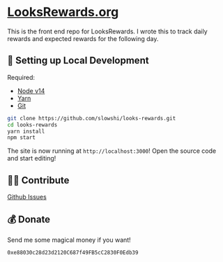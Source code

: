 # [LooksRewards.org](https://LooksRewards.org)
This is the front end repo for LooksRewards. I wrote this to track daily rewards and expected rewards for the following day.

##  🔧 Setting up Local Development

Required:
- [Node v14](https://nodejs.org/download/release/latest-v14.x/)
- [Yarn](https://classic.yarnpkg.com/en/docs/install/)
- [Git](https://git-scm.com/downloads)


```bash
git clone https://github.com/slowshi/looks-rewards.git
cd looks-rewards
yarn install
npm start
```

The site is now running at `http://localhost:3000`!
Open the source code and start editing!

## 👏🏽 Contribute

[Github Issues](https://github.com/slowshi/looks-rewards/issues)

## 💰 Donate
Send me some magical money if you want!
```bash
0xe88030c28d23d2120C687f49FB5cC2830F0Edb39
```